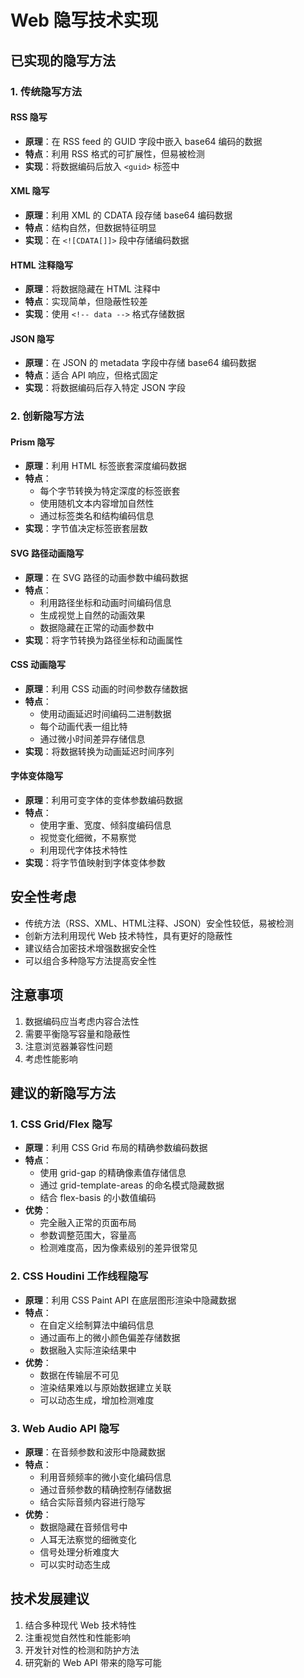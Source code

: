 # Web 隐写技术实现

## 已实现的隐写方法

### 1. 传统隐写方法

#### RSS 隐写
- **原理**：在 RSS feed 的 GUID 字段中嵌入 base64 编码的数据
- **特点**：利用 RSS 格式的可扩展性，但易被检测
- **实现**：将数据编码后放入 `<guid>` 标签中

#### XML 隐写
- **原理**：利用 XML 的 CDATA 段存储 base64 编码数据
- **特点**：结构自然，但数据特征明显
- **实现**：在 `<![CDATA[]]>` 段中存储编码数据

#### HTML 注释隐写
- **原理**：将数据隐藏在 HTML 注释中
- **特点**：实现简单，但隐蔽性较差
- **实现**：使用 `<!-- data -->` 格式存储数据

#### JSON 隐写
- **原理**：在 JSON 的 metadata 字段中存储 base64 编码数据
- **特点**：适合 API 响应，但格式固定
- **实现**：将数据编码后存入特定 JSON 字段

### 2. 创新隐写方法

#### Prism 隐写
- **原理**：利用 HTML 标签嵌套深度编码数据
- **特点**：
  - 每个字节转换为特定深度的标签嵌套
  - 使用随机文本内容增加自然性
  - 通过标签类名和结构编码信息
- **实现**：字节值决定标签嵌套层数

#### SVG 路径动画隐写
- **原理**：在 SVG 路径的动画参数中编码数据
- **特点**：
  - 利用路径坐标和动画时间编码信息
  - 生成视觉上自然的动画效果
  - 数据隐藏在正常的动画参数中
- **实现**：将字节转换为路径坐标和动画属性

#### CSS 动画隐写
- **原理**：利用 CSS 动画的时间参数存储数据
- **特点**：
  - 使用动画延迟时间编码二进制数据
  - 每个动画代表一组比特
  - 通过微小时间差异存储信息
- **实现**：将数据转换为动画延迟时间序列

#### 字体变体隐写
- **原理**：利用可变字体的变体参数编码数据
- **特点**：
  - 使用字重、宽度、倾斜度编码信息
  - 视觉变化细微，不易察觉
  - 利用现代字体技术特性
- **实现**：将字节值映射到字体变体参数

## 安全性考虑
- 传统方法（RSS、XML、HTML注释、JSON）安全性较低，易被检测
- 创新方法利用现代 Web 技术特性，具有更好的隐蔽性
- 建议结合加密技术增强数据安全性
- 可以组合多种隐写方法提高安全性

## 注意事项
1. 数据编码应当考虑内容合法性
2. 需要平衡隐写容量和隐蔽性
3. 注意浏览器兼容性问题
4. 考虑性能影响

## 建议的新隐写方法

### 1. CSS Grid/Flex 隐写
- **原理**：利用 CSS Grid 布局的精确参数编码数据
- **特点**：
  - 使用 grid-gap 的精确像素值存储信息
  - 通过 grid-template-areas 的命名模式隐藏数据
  - 结合 flex-basis 的小数值编码
- **优势**：
  - 完全融入正常的页面布局
  - 参数调整范围大，容量高
  - 检测难度高，因为像素级别的差异很常见

### 2. CSS Houdini 工作线程隐写
- **原理**：利用 CSS Paint API 在底层图形渲染中隐藏数据
- **特点**：
  - 在自定义绘制算法中编码信息
  - 通过画布上的微小颜色偏差存储数据
  - 数据融入实际渲染结果中
- **优势**：
  - 数据在传输层不可见
  - 渲染结果难以与原始数据建立关联
  - 可以动态生成，增加检测难度

### 3. Web Audio API 隐写
- **原理**：在音频参数和波形中隐藏数据
- **特点**：
  - 利用音频频率的微小变化编码信息
  - 通过音频参数的精确控制存储数据
  - 结合实际音频内容进行隐写
- **优势**：
  - 数据隐藏在音频信号中
  - 人耳无法察觉的细微变化
  - 信号处理分析难度大
  - 可以实时动态生成

## 技术发展建议
1. 结合多种现代 Web 技术特性
2. 注重视觉自然性和性能影响
3. 开发针对性的检测和防护方法
4. 研究新的 Web API 带来的隐写可能